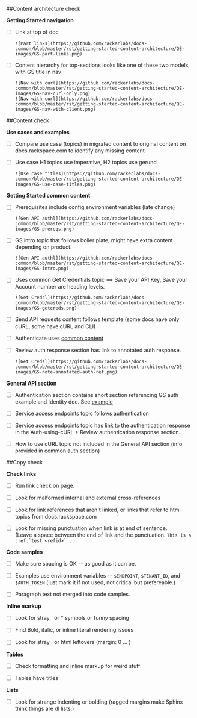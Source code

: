 ##Content architecture check

**Getting Started navigation**

- [ ] Link at top of doc
  
      ![Part links](https://github.com/rackerlabs/docs-common/blob/master/rst/getting-started-content-architecture/QE-images/GS-part-links.png)
  
- [ ] Content hierarchy for top-sections looks like one of these two models, with GS title in nav
  
      ![Nav with curl](https://github.com/rackerlabs/docs-common/blob/master/rst/getting-started-content-architecture/QE-images/GS-nav-curl-only.png) 
      ![Nav with curl](https://github.com/rackerlabs/docs-common/blob/master/rst/getting-started-content-architecture/QE-images/GS-nav-with-client.png) 

##Content check

**Use cases and examples**

- [ ] Compare use case (topics) in migrated content to original content on docs.rackspace.com to identify any missing content

- [ ] Use case H1 topics use imperative, H2 topics use gerund

      ![Use case titles](https://github.com/rackerlabs/docs-common/blob/master/rst/getting-started-content-architecture/QE-images/GS-use-case-titles.png) 


**Getting Started common content**

- [ ]  Prerequisites include config environment variables (late change)
       
       ![Gen API authl](https://github.com/rackerlabs/docs-common/blob/master/rst/getting-started-content-architecture/QE-images/GS-prereqs.png) 
       

- [ ]  GS intro topic that follows boiler plate, might have extra content depending on product.

       ![Gen API authl](https://github.com/rackerlabs/docs-common/blob/master/rst/getting-started-content-architecture/QE-images/GS-intro.png) 
       

- [ ]  Uses common Get Credentials topic ==> Save your API Key, Save your Account number are heading levels.

       ![Get Credsl](https://github.com/rackerlabs/docs-common/blob/master/rst/getting-started-content-architecture/QE-images/GS-getcreds.png) 


- [ ]  Send API requests content follows template (some docs have only cURL, some have cURL and CLI)
      

- [ ]  Authenticate uses [common content](https://developer.rackspace.com/docs/cloud-big-data/v2/developer-guide/#document-getting-started/authenticate) 


- [ ]  Review auth response section has link to annotated auth response.

       ![Get Credsl](https://github.com/rackerlabs/docs-common/blob/master/rst/getting-started-content-architecture/QE-images/GS-note-annotated-auth-ref.png) 


**General API section**

- [ ] Authentication section contains short section referencing GS auth example and Identity doc. 
      See [example](https://developer.rackspace.com/docs/cloud-big-data/v2/developer-guide/#document-general-api-info/authentication-gen-api)

- [ ] Service access endpoints topic follows authentication

- [ ] Service access endpoints topic has link to the authentication response in the Auth-using-cURL > Review authentication response section. 

- [ ] How to use cURL topic not included in the General API section (info provided in common auth section)


##Copy check

**Check links**

- [ ] Run link check on page.

- [ ] Look for malformed internal and external cross-references

- [ ] Look for link references that aren't linked, or links that refer to html topics from docs.rackspace.com

- [ ] Look for missing punctuation when link is at end of sentence.  
          (Leave a space between the end of link and the punctuation. ```This is a :ref:`test <refid>` .```

**Code samples**

- [ ] Make sure spacing is OK -- as good as it can be.

- [ ] Examples use environment variables -- ``$ENDPOINT``, ``$TENANT_ID``, and ``$AUTH_TOKEN``  (just mark it if not used, not critical but prefereable.)

- [ ] Paragraph text not merged into code samples.

**Inline markup**

- [ ] Look for stray ` or * symbols or funny spacing

- [ ] Find Bold, italic, or inline literal rendering issues

- [ ] Look for stray | or html leftovers  (margin: 0 ... )

**Tables**

- [ ] Check formatting and inline markup for weird stuff

- [ ] Tables have titles 

**Lists**

- [ ] Look for strange indenting or bolding (ragged margins make Sphinx think things are dl lists.)
